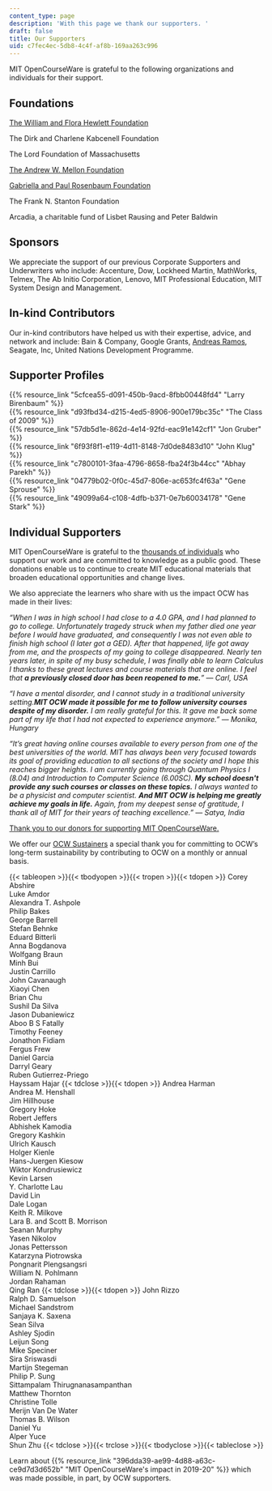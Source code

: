 ```yaml
---
content_type: page
description: 'With this page we thank our supporters. '
draft: false
title: Our Supporters
uid: c7fec4ec-5db8-4c4f-af8b-169aa263c996
---
```

MIT OpenCourseWare is grateful to the following organizations and individuals for their support. 

## **Foundations**

[The William and Flora Hewlett Foundation](http://www.hewlett.org/?utm_source=our-supporters&utm_medium=hewlett&utm_campaign=text_hewlett)

The Dirk and Charlene Kabcenell Foundation

The Lord Foundation of Massachusetts

[The Andrew W. Mellon Foundation](http://www.mellon.org/?utm_source=our-supporters&utm_medium=mellon&utm_campaign=text_mellon)

[Gabriella and Paul Rosenbaum Foundation](http://www.rosenbaum-foundation.org/?utm_source=our-supporters&utm_medium=rosenbaum&utm_campaign=text_rosenbaum)

The Frank N. Stanton Foundation

Arcadia, a charitable fund of Lisbet Rausing and Peter Baldwin

## **Sponsors**

We appreciate the support of our previous Corporate Supporters and Underwriters who include: Accenture, Dow, Lockheed Martin, MathWorks, Telmex, The Ab Initio Corporation, Lenovo, MIT Professional Education, MIT System Design and Management.

## **In-kind Contributors**

Our in-kind contributors have helped us with their expertise, advice, and network and include: Bain & Company, Google Grants, [Andreas Ramos](http://andreas.com/), Seagate, Inc, United Nations Development Programme.

## **Supporter Profiles**

{{% resource_link "5cfcea55-d091-450b-9acd-8fbb00448fd4" "Larry Birenbaum" %}}       
{{% resource_link "d93fbd34-d215-4ed5-8906-900e179bc35c" "The Class of 2009" %}}       
{{% resource_link "57db5d1e-862d-4e14-92fd-eac91e142cf1" "Jon Gruber" %}}       
{{% resource_link "6f93f8f1-e119-4d11-8148-7d0de8483d10" "John Klug" %}}       
{{% resource_link "c7800101-3faa-4796-8658-fba24f3b44cc" "Abhay Parekh" %}}           
{{% resource_link "04779b02-0f0c-45d7-806e-ac653fc4f63a" "Gene Sprouse" %}}           
{{% resource_link "49099a64-c108-4dfb-b371-0e7b60034178" "Gene Stark" %}}

## **Individual Supporters**

MIT OpenCourseWare is grateful to the [thousands of individuals](https://giving.mit.edu/recognition/) who support our work and are committed to knowledge as a public good. These donations enable us to continue to create MIT educational materials that broaden educational opportunities and change lives.

We also appreciate the learners who share with us the impact OCW has made in their lives:

*“When I was in high school I had close to a 4.0 GPA, and I had planned to go to college. Unfortunately tragedy struck when my father died one year before I would have graduated, and consequently I was not even able to finish high school (I later got a GED). After that happened, life got away from me, and the prospects of my going to college disappeared. Nearly ten years later, in spite of my busy schedule, I was finally able to learn Calculus I thanks to these great lectures and course materials that are online. I feel that **a previously closed door has been reopened to me.**” — Carl, USA*

*“I have a mental disorder, and I cannot study in a traditional university setting.**MIT OCW made it possible for me to follow university courses despite of my disorder.** I am really grateful for this. It gave me back some part of my life that I had not expected to experience anymore.” — Monika, Hungary*

*“It’s great having online courses available to every person from one of the best universities of the world. MIT has always been very focused towards its goal of providing education to all sections of the society and I hope this reaches bigger heights. I am currently going through Quantum Physics I (8.04) and Introduction to Computer Science (6.00SC). **My school doesn't provide any such courses or classes on these topics.** I always wanted to be a physicist and computer scientist. **And MIT OCW is helping me greatly achieve my goals in life.** Again, from my deepest sense of gratitude, I thank all of MIT for their years of teaching excellence.” — Satya, India*

[Thank you to our donors for supporting MIT OpenCourseWare.](https://giving.mit.edu/recognition/)

We offer our [OCW Sustainers](https://giving.mit.edu/give/to/ocw-sustainer/) a special thank you for committing to OCW’s long-term sustainability by contributing to OCW on a monthly or annual basis.

{{< tableopen >}}{{< tbodyopen >}}{{< tropen >}}{{< tdopen >}}
Corey Abshire           
Luke Amdor           
Alexandra T. Ashpole           
Philip Bakes           
George Barrell           
Stefan Behnke           
Eduard Bitterli           
Anna Bogdanova           
Wolfgang Braun           
Minh Bui           
Justin Carrillo           
John Cavanaugh           
Xiaoyi Chen           
Brian Chu           
Sushil Da Silva           
Jason Dubaniewicz           
Aboo B S Fatally           
Timothy Feeney           
Jonathon Fidiam           
Fergus Frew           
Daniel Garcia           
Darryl Geary           
Ruben Gutierrez-Priego           
Hayssam Hajar
{{< tdclose >}}{{< tdopen >}}
Andrea Harman           
Andrea M. Henshall           
Jim Hillhouse           
Gregory Hoke           
Robert Jeffers           
Abhishek Kamodia           
Gregory Kashkin           
Ulrich Kausch           
Holger Kienle           
Hans-Juergen Kiesow           
Wiktor Kondrusiewicz           
Kevin Larsen           
Y. Charlotte Lau           
David Lin           
Dale Logan           
Keith R. Milkove           
Lara B. and Scott B. Morrison           
Seanan Murphy           
Yasen Nikolov           
Jonas Pettersson           
Katarzyna Piotrowska           
Pongnarit Plengsangsri           
William N. Pohlmann           
Jordan Rahaman           
Qing Ran
{{< tdclose >}}{{< tdopen >}}
John Rizzo           
Ralph D. Samuelson           
Michael Sandstrom           
Sanjaya K. Saxena           
Sean Silva           
Ashley Sjodin           
Leijun Song           
Mike Speciner           
Sira Sriswasdi           
Martijn Stegeman           
Philip P. Sung           
Sittampalam Thirugnanasampanthan           
Matthew Thornton           
Christine Tolle           
Merijn Van De Water           
Thomas B. Wilson           
Daniel Yu           
Alper Yuce           
Shun Zhu
{{< tdclose >}}{{< trclose >}}{{< tbodyclose >}}{{< tableclose >}}

Learn about {{% resource_link "396dda39-ae99-4d88-a63c-ce9d7d3d652b" "MIT OpenCourseWare's impact in 2019-20" %}} which was made possible, in part, by OCW supporters.